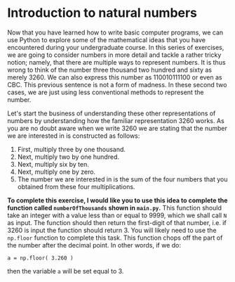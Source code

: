 # Introduction to natural numbers

Now that you have learned how to write basic computer programs, we can use Python to explore some of the mathematical ideas that you have encountered during your undergraduate course.  In this series of exercises, we are going to consider numbers in more detail and tackle a rather tricky notion; namely, that there are multiple ways to represent numbers.  It is thus wrong to think of the number three thousand two hundred and sixty as merely 3260. We can also express this number as 110010111100 or even as CBC.  This previous sentence is not a form of madness. In these second two cases, we are just using less conventional methods to represent the number.    

Let's start the business of understanding these other representations of numbers by understanding how the familiar representation 3260 works.  As you are no doubt aware when we write 3260 we are stating that the number we are interested in is constructed as follows:

1. First, multiply three by one thousand.
2. Next, multiply two by one hundred.
3. Next, multiply six by ten.
4. Next, multiply one by zero.
5. The number we are interested in is the sum of the four numbers that you obtained from these four multiplications.

__To complete this exercise, I would like you to use this idea to complete the function called `numberOfThousands` shown in `main.py`.__  This function should take an integer with a value less than or equal to 9999, which we shall call `N` as input.  The function should then return the first-digit of that number, i.e. if 3260 is input the function should return 3.  You will likely need to use the `np.floor` function to complete this task.  This function chops off the part of the number after the decimal point.  In other words, if we do:

````
a = np.floor( 3.260 )
````

then the variable `a` will be set equal to 3. 
